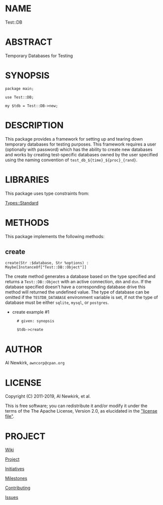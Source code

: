 # NAME

Test::DB

# ABSTRACT

Temporary Databases for Testing

# SYNOPSIS

    package main;

    use Test::DB;

    my $tdb = Test::DB->new;

# DESCRIPTION

This package provides a framework for setting up and tearing down temporary
databases for testing purposes. This framework requires a user (optionally with
password) which has the ability to create new databases and works by creating
test-specific databases owned by the user specified using the naming convention
of `test_db_${time}_${proc}_{rand}`.

# LIBRARIES

This package uses type constraints from:

[Types::Standard](https://metacpan.org/pod/Types%3A%3AStandard)

# METHODS

This package implements the following methods:

## create

    create(Str :$database, Str %options) : Maybe[InstanceOf["Test::DB::Object"]]

The create method generates a database based on the type specified and returns
a `Test::DB::Object` with an active connection, `dbh` and `dsn`. If the
database specified doesn't have a corresponding database drive this method will
returned the undefined value. The type of database can be omitted if the
`TESTDB_DATABASE` environment variable is set, if not the type of database
must be either `sqlite`, `mysql`, or `postgres`.

- create example #1

        # given: synopsis

        $tdb->create

# AUTHOR

Al Newkirk, `awncorp@cpan.org`

# LICENSE

Copyright (C) 2011-2019, Al Newkirk, et al.

This is free software; you can redistribute it and/or modify it under the terms
of the The Apache License, Version 2.0, as elucidated in the ["license
file"](https://github.com/iamalnewkirk/test-db/blob/master/LICENSE).

# PROJECT

[Wiki](https://github.com/iamalnewkirk/test-db/wiki)

[Project](https://github.com/iamalnewkirk/test-db)

[Initiatives](https://github.com/iamalnewkirk/test-db/projects)

[Milestones](https://github.com/iamalnewkirk/test-db/milestones)

[Contributing](https://github.com/iamalnewkirk/test-db/blob/master/CONTRIBUTE.md)

[Issues](https://github.com/iamalnewkirk/test-db/issues)
